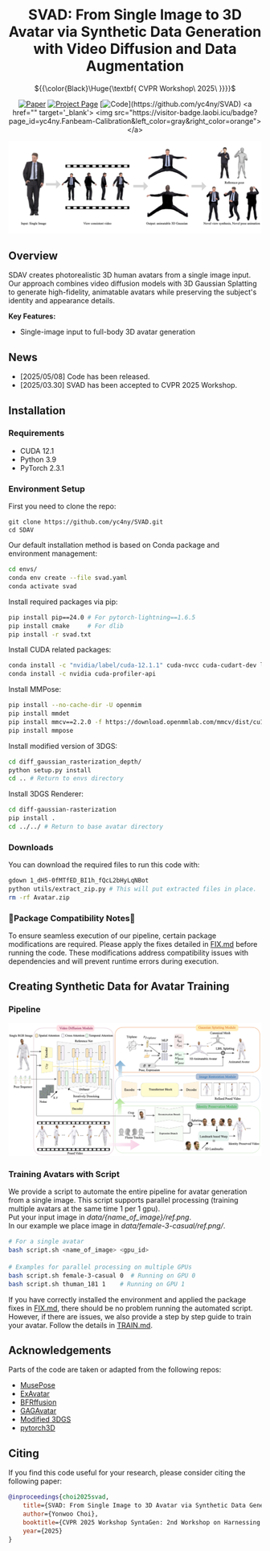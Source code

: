 <div align="center">

# SVAD: From Single Image to 3D Avatar via Synthetic Data Generation with Video Diffusion and Data Augmentation

${{\color{Black}\Huge{\textbf{  CVPR Workshop\ 2025\ \}}}}\$


[![Paper](https://img.shields.io/badge/arXiv-Paper-b31b1b?logo=arxiv&logoColor=b31b1b)]()
[![Project Page](https://img.shields.io/badge/SVAD-Website-4CAF50?logo=googlechrome&logoColor=white)](https://yc4ny.github.io/SVAD/)
[![Code](https://img.shields.io/badge/GitHub-Code-black?style=flat&logo=github&logoColor=white')](https://github.com/yc4ny/SVAD)
<a href="" target='_blank'>
    <img src="https://visitor-badge.laobi.icu/badge?page_id=yc4ny.Fanbeam-Calibration&left_color=gray&right_color=orange">
</a>


</div>

![teaser](assets/teaser.png)

## Overview

 SDAV creates photorealistic 3D human avatars from a single image input. Our approach combines video diffusion models with 3D Gaussian Splatting to generate high-fidelity, animatable avatars while preserving the subject's identity and appearance details.

**Key Features:**
- Single-image input to full-body 3D avatar generation

## News
- [2025/05/08] Code has been released. 
- [2025/03.30] SVAD has been accepted to CVPR 2025 Workshop.

## Installation

### Requirements
- CUDA 12.1
- Python 3.9
- PyTorch 2.3.1


### Environment Setup
First you need to clone the repo:
```
git clone https://github.com/yc4ny/SVAD.git
cd SDAV
```
Our default installation method is based on Conda package and environment management:
```bash
cd envs/
conda env create --file svad.yaml
conda activate svad
```
Install required packages via pip: 
```bash
pip install pip==24.0 # For pytorch-lightning==1.6.5
pip install cmake     # For dlib 
pip install -r svad.txt 
```
Install CUDA related packages:
```bash
conda install -c "nvidia/label/cuda-12.1.1" cuda-nvcc cuda-cudart-dev libcurand-dev
conda install -c nvidia cuda-profiler-api
```
Install MMPose:
```bash
pip install --no-cache-dir -U openmim 
pip install mmdet
pip install mmcv==2.2.0 -f https://download.openmmlab.com/mmcv/dist/cu121/torch2.3/index.html
pip install mmpose
```
Install modified version of 3DGS:
```bash
cd diff_gaussian_rasterization_depth/
python setup.py install
cd .. # Return to envs directory
```
Install 3DGS Renderer:
```bash
cd diff-gaussian-rasterization
pip install . 
cd ../../ # Return to base avatar directory
```

### Downloads

You can download the required files to run this code with:
```bash
gdown 1_dH5-0fMTfED_BI1h_fQcL2bHyLqNBot
python utils/extract_zip.py # This will put extracted files in place. 
rm -rf Avatar.zip
```
### 🚨Package Compatibility Notes🚨

To ensure seamless execution of our pipeline, certain package modifications are required. Please apply the fixes detailed in [FIX.md](docs/FIX.md) before running the code. These modifications address compatibility issues with dependencies and will prevent runtime errors during execution.

## Creating Synthetic Data for Avatar Training
###  Pipeline
![teaser](assets/pipeline.png)

### Training Avatars with Script 
We provide a script to automate the entire pipeline for avatar generation from a single image. This script supports parallel processing (training multiple avatars at the same time 1 per 1 gpu).
<br>
Put your input image in *data/{name_of_image}/ref.png*. 
<br>
In our example we place image in *data/female-3-casual/ref.png/*.

```bash
# For a single avatar
bash script.sh <name_of_image> <gpu_id>

# Examples for parallel processing on multiple GPUs
bash script.sh female-3-casual 0  # Running on GPU 0
bash script.sh thuman_181 1    # Running on GPU 1
```
If you have correctly installed the environment and applied the package fixes in [FIX.md](docs/FIX.md), there should be no problem running the automated script. However, if there are issues, we also provide a step by step guide to train your avatar. Follow the details in [TRAIN.md](docs/TRAIN.md).

## Acknowledgements
Parts of the code are taken or adapted from the following repos:
- [MusePose](https://github.com/TMElyralab/MusePose)
- [ExAvatar](https://github.com/mks0601/ExAvatar_RELEASE)
- [BFRffusion](https://github.com/chenxx89/BFRffusion)
- [GAGAvatar](https://github.com/xg-chu/GAGAvatar)
- [Modified 3DGS](https://github.com/leo-frank/diff-gaussian-rasterization-depth)
- [pytorch3D](https://github.com/facebookresearch/pytorch3d)

## Citing
If you find this code useful for your research, please consider citing the following paper:

```bibtex
@inproceedings{choi2025svad,
    title={SVAD: From Single Image to 3D Avatar via Synthetic Data Generation with Video Diffusion and Data Augmentation},
    author={Yonwoo Choi},
    booktitle={CVPR 2025 Workshop SyntaGen: 2nd Workshop on Harnessing Generative Models for Synthetic Visual Datasets},
    year={2025}
}
```
